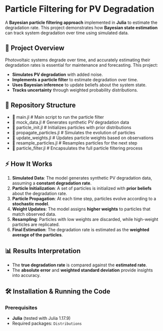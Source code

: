 # Particle Filtering for PV Degradation
A **Bayesian particle filtering approach** implemented in **Julia** to estimate the degradation rate. This project demonstrates how **Bayesian state estimation** can track system degradation over time using simulated data.

## 🚀 Project Overview
Photovoltaic systems degrade over time, and accurately estimating their degradation rates is essential for maintenance and forecasting. This project:
- **Simulates PV degradation** with added noise.
- **Implements a particle filter** to estimate degradation over time.
- **Uses Bayesian inference** to update beliefs about the system state.
- **Tracks uncertainty** through weighted probability distributions.

## 📂 Repository Structure
- 📄 main.jl # Main script to run the particle filter 
- 📄 mock_data.jl # Generates synthetic PV degradation data 
- 📄 particle_init.jl # Initializes particles with prior distributions 
- 📄 propagate_particles.jl # Simulates the evolution of particles 
- 📄 update_weights.jl # Updates particle weights based on observations 
- 📄 resample_particles.jl # Resamples particles for the next step 
- 📄 particle_filter.jl # Encapsulates the full particle filtering process 


## ⚡ How It Works
1. **Simulated Data**: The model generates synthetic PV degradation data, assuming a **constant degradation rate**.
2. **Particle Initialization**: A set of particles is initialized with **prior beliefs** about the degradation rate.
3. **Particle Propagation**: At each time step, particles evolve according to a **stochastic model**.
4. **Weight Updates**: The model assigns **higher weights** to particles that match observed data.
5. **Resampling**: Particles with low weights are discarded, while high-weight particles are replicated.
6. **Final Estimation**: The degradation rate is estimated as the **weighted average of the particles**.

## 📊 Results Interpretation
- The **true degradation rate** is compared against the **estimated rate**.
- The **absolute error** and **weighted standard deviation** provide insights into accuracy.

## 🛠 Installation & Running the Code
### Prerequisites
- **Julia** (tested with Julia 1.17.9)
- Required packages: `Distributions`
